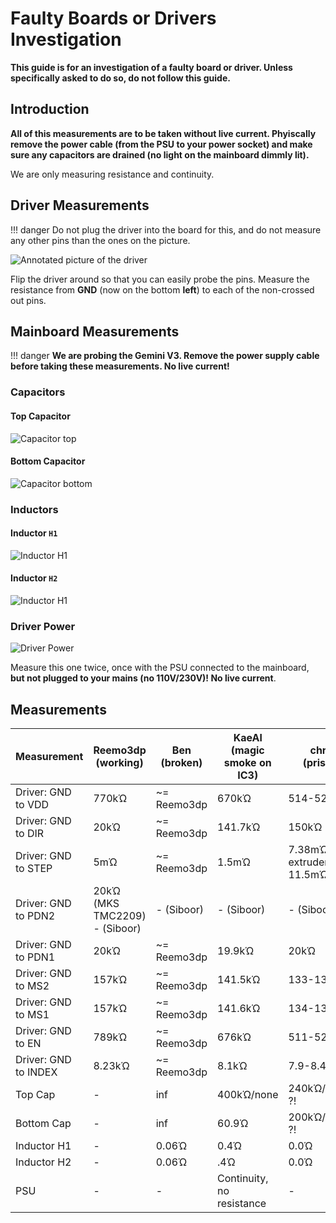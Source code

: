 # Faulty Boards or Drivers Investigation

**This guide is for an investigation of a faulty board or driver. Unless specifically asked to do so, do not follow this guide.**

## Introduction

**All of this measurements are to be taken without live current. Phyiscally remove the power cable (from the PSU to your power socket) and make sure any capacitors are drained (no light on the mainboard dimmly lit).**

We are only measuring resistance and continuity.

## Driver Measurements

!!! danger
    Do not plug the driver into the board for this, and do not measure any other pins than the ones on the picture.

![Annotated picture of the driver](./driver_pins.jpg)

Flip the driver around so that you can easily probe the pins. Measure the resistance from **GND** (now on the bottom **left**) to each of the non-crossed out pins. 
## Mainboard Measurements

!!! danger
    **We are probing the Gemini V3. Remove the power supply cable before taking these measurements. No live current!**

### Capacitors

#### Top Capacitor

![Capacitor top](./faulty_probe_capacitor_top.jpg)

#### Bottom Capacitor

![Capacitor bottom](./faulty_probe_capacitor_bottom.jpg)

### Inductors

#### Inductor `H1`

![Inductor H1](./faulty_probe_h1_inductor.jpg)

#### Inductor `H2`

![Inductor H1](./faulty_probe_h2_inductor.jpg)

### Driver Power

![Driver Power](./faulty_probe_driver_power.jpg)

Measure this one twice, once with the PSU connected to the mainboard, **but not plugged to your mains (no 110V/230V)! No live current**.

## Measurements

| Measurement | Reemo3dp (working) | Ben (broken) | KaeAl (magic smoke on IC3) | chrizz (pristine) |
| --- | --- | --- | --- | --- |
| Driver: GND to VDD | 770kΏ | ~= Reemo3dp | 670kΏ | 514-522kΏ |
| Driver: GND to DIR | 20kΏ |~= Reemo3dp | 141.7kΏ | 150kΏ
| Driver: GND to STEP | 5mΏ |~= Reemo3dp | 1.5mΏ | 7.38mΏ, extruder 11.5mΏ |
| Driver: GND to PDN2 | 20kΏ (MKS TMC2209)<br/>- (Siboor) | - (Siboor) | - (Siboor) | - (Siboor) |
| Driver: GND to PDN1 |  20kΏ |~= Reemo3dp | 19.9kΏ | 20kΏ |
| Driver: GND to MS2 | 157kΏ |~= Reemo3dp | 141.5kΏ | 133-136kΏ |
| Driver: GND to MS1 | 157kΏ |~= Reemo3dp |141.6kΏ | 134-136kΏ |
| Driver: GND to EN | 789kΏ |~= Reemo3dp | 676kΏ | 511-526kΏ |
| Driver: GND to INDEX | 8.23kΏ |~= Reemo3dp | 8.1kΏ | 7.9-8.4kΏ |
| Top Cap | - | inf | 400kΏ/none | 240kΏ/240mΏ ?! |
| Bottom Cap | - | inf | 60.9Ώ | 200kΏ/240mΏ ?! |
| Inductor H1 | - | 0.06Ώ | 0.4Ώ | 0.0Ώ |
| Inductor H2 | - | 0.06Ώ | .4Ώ | 0.0Ώ |
| PSU | - | - | Continuity, no resistance | - |